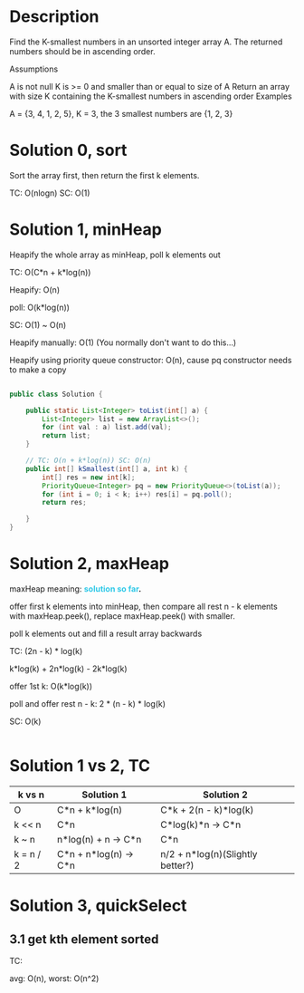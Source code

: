 # Description
Find the K-smallest numbers in an unsorted integer array A. The returned numbers should be in ascending order.

Assumptions

A is not null
K is >= 0 and smaller than or equal to size of A
Return
an array with size K containing the K-smallest numbers in ascending order
Examples

A = {3, 4, 1, 2, 5}, K = 3, the 3 smallest numbers are {1, 2, 3}

# Solution 0, sort
Sort the array first, then return the first k elements.

TC: O(nlogn)
SC: O(1)

# Solution 1, minHeap
Heapify the whole array as minHeap, poll k elements out

TC: O(C\*n + k\*log(n))

Heapify: O(n)

poll: O(k*log(n))

SC: O(1) ~ O(n)

Heapify manually: O(1) (You normally don't want to do this...)

Heapify using priority queue constructor: O(n), cause pq constructor needs to make a copy

```java

public class Solution {

    public static List<Integer> toList(int[] a) {
        List<Integer> list = new ArrayList<>();
        for (int val : a) list.add(val);
        return list;
    }

    // TC: O(n + k*log(n)) SC: O(n)
    public int[] kSmallest(int[] a, int k) {
        int[] res = new int[k];
        PriorityQueue<Integer> pq = new PriorityQueue<>(toList(a));
        for (int i = 0; i < k; i++) res[i] = pq.poll();
        return res;

    }
}

```

# Solution 2, maxHeap
maxHeap meaning: **<span style="color:#30c9e8">solution so far</span>.**

offer first k elements into minHeap, then compare all rest n - k elements with maxHeap.peek(), replace maxHeap.peek() with smaller.

poll k elements out and fill a result array backwards

TC: (2n - k) * log(k)

k\*log(k) + 2n\*log(k) - 2k\*log(k)

offer 1st k: O(k*log(k))

poll and offer rest n - k: 2 * (n - k) * log(k)

SC: O(k)

```java

```

# Solution 1 vs 2, TC
| k vs n    | Solution 1              | Solution 2                       |
|-----------|-------------------------|----------------------------------|
| O         | C\*n + k*log(n)         | C*k + 2(n - k)*log(k)            |
| k << n    | C*n                     | C*log(k)*n -> C\*n               |
| k ~ n     | n*log(n) + n -> C\*n    | C*n                              |
| k = n / 2 | C*n + n\*log(n) -> C\*n | n/2 + n*log(n)(Slightly better?) |

# Solution 3, quickSelect
## 3.1 get kth element sorted
TC:

avg: O(n), worst: O(n^2)
